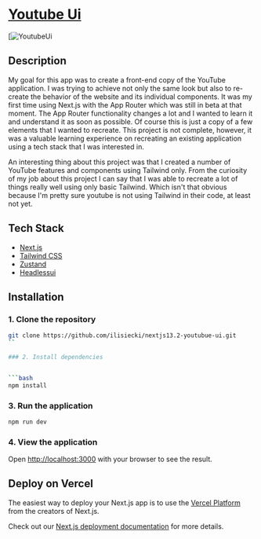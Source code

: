 
# [Youtube Ui](https://nextjs13-2-youtubue-ui.vercel.app/)

[![YoutubeUi](https://nextjs13-2-youtubue-ui.vercel.app/)

## Description

My goal for this app was to create a front-end copy of the YouTube application. I was trying to achieve not only the same look but also to re-create the behavior of the website and its individual components. It was my first time using Next.js with the App Router which was still in beta at that moment. The App Router functionality changes a lot and I wanted to learn it and understand it as soon as possible. Of course this is just  a copy of a few elements that I wanted to recreate. This project is not complete, however, it was a valuable learning experience on recreating an existing application using a tech stack that I was interested in. 

An interesting thing about this project was that I created a number of YouTube features and components using Tailwind only. From the curiosity of my job about this project I can say that I was able to recreate a lot of things really well using only basic Tailwind. Which isn't that obvious because I'm pretty sure youtube is not using Tailwind in their code, at least not yet.


## Tech Stack

- [Next.js](https://nextjs.org)
- [Tailwind CSS](https://tailwindcss.com)
- [Zustand](https://zustand-demo.pmnd.rs/)
- [Headlessui](https://headlessui.com/)


## Installation

### 1. Clone the repository


```bash
git clone https://github.com/ilisiecki/nextjs13.2-youtubue-ui.git
``

### 2. Install dependencies


```bash
npm install
```

### 3. Run the application


```bash
npm run dev
```

### 4. View the application

Open [http://localhost:3000](http://localhost:3000) with your browser to see the result.


## Deploy on Vercel

The easiest way to deploy your Next.js app is to use the [Vercel Platform](https://vercel.com/new?utm_medium=default-template&filter=next.js&utm_source=create-next-app&utm_campaign=create-next-app-readme) from the creators of Next.js.

Check out our [Next.js deployment documentation](https://nextjs.org/docs/deployment) for more details.
